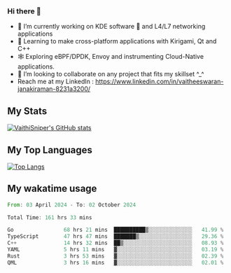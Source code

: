 ### Hi there 👋

- 🔭 I’m currently working on KDE software 💓 and L4/L7 networking applications 
- 📖 Learning to make cross-platform applications with Kirigami, Qt and C++
- 🕸️ Exploring eBPF/DPDK, Envoy and instrumenting Cloud-Native applications. 
- 👯 I’m looking to collaborate on any project that fits my skillset ^_^
- Reach me at my LinkedIn : https://www.linkedin.com/in/vaitheeswaran-janakiraman-8231a3200/

## My Stats
[![VaithiSniper's GitHub stats](https://github-readme-stats.vercel.app/api?username=VaithiSniper&hide=stars&theme=radical)](https://github.com/anuraghazra/github-readme-stats)

## My Top Languages

[![Top Langs](https://github-readme-stats.vercel.app/api/top-langs/?username=VaithiSniper&layout=compact)](https://github.com/anuraghazra/github-readme-stats)

## My wakatime usage

<!--START_SECTION:waka-->

```rust
From: 03 April 2024 - To: 02 October 2024

Total Time: 161 hrs 33 mins

Go                68 hrs 21 mins  ██████████▒░░░░░░░░░░░░░░   41.99 %
TypeScript        47 hrs 47 mins  ███████▒░░░░░░░░░░░░░░░░░   29.36 %
C++               14 hrs 32 mins  ██▒░░░░░░░░░░░░░░░░░░░░░░   08.93 %
YAML              5 hrs 11 mins   ▓░░░░░░░░░░░░░░░░░░░░░░░░   03.19 %
Rust              3 hrs 53 mins   ▓░░░░░░░░░░░░░░░░░░░░░░░░   02.39 %
QML               3 hrs 16 mins   ▓░░░░░░░░░░░░░░░░░░░░░░░░   02.01 %
```

<!--END_SECTION:waka-->
